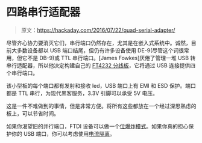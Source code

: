 # 四路串行适配器

> 原文：<https://hackaday.com/2016/07/22/quad-serial-adapter/>

尽管齐心协力要消灭它们，串行端口仍然存在，尤其是在嵌入式系统中。诚然，目前大多数设备都以 USB 端口结尾，但仍有许多设备使用 DE-9(尽管这个词很常用，但它不是 DB-9)或 TTL 串行端口。[James Fowkes]厌倦了管理一堆 USB 转串行适配器，所以他决定构建自己的 [FT4232 分线板](https://hackaday.io/project/12736-ft4232-quad-serial-breakout)，它将通过 USB 连接提供四个串行端口。

该小型板的每个端口都有发射和接收 led，USB 端口上有 EMI 和 ESD 保护。端口都是 TTL 串行，为现代黑客服务，3.3V 引脚可以承受 5V 电压。

这是一件不难做到的事情，但是非常方便。将所有这些都放在一个经过深思熟虑的板上，可以节省时间。

如果你渴望旧的并行端口，FTDI 设备可以做一个[位爆炸模式](http://hackaday.com/2009/09/22/introduction-to-ftdi-bitbang-mode/)。如果你真的担心保护你的 USB 端口，你可以考虑使用[电流隔离](http://hackaday.com/2014/04/27/galvanic-isolated-ftdi-saves-your-computer/)。